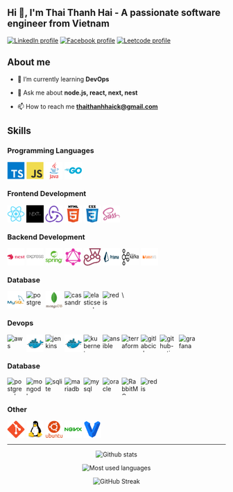 <h2>Hi 👋, I'm Thai Thanh Hai - A passionate software engineer from Vietnam</h2>

[![LinkedIn profile](https://img.shields.io/badge/LinkedIn-Profile-informational?style=flat&logo=LinkedIn&logoColor=white)](https://www.linkedin.com/in/thai-thanh-hai-661493235/)
[![Facebook profile](https://img.shields.io/badge/Facebook-Profile-informational?style=flat&logo=Facebook&logoColor=white)](https://www.facebook.com/thaithanhhai0203/)
[![Leetcode profile](https://img.shields.io/badge/Leetcode-Profile-informational?style=flat&logo=Leetcode&logoColor=white)](https://leetcode.com/user7857Bh/)

## About me

- 🌱 I’m currently learning **DevOps**

- 💬 Ask me about **node.js, react, next, nest**

- 📫 How to reach me [**thaithanhhaick@gmail.com**](mailto:thaithanhhaick@gmail.com)

## Skills

### Programming Languages

<div style="display: flex; gap: 0.25rem">
	<img src="./assets/typescript.svg" alt="typescript" width="40" height="40"/>
	<img src="./assets/javascript.svg" alt="javascript" width="40" height="40"/>
  <img src="./assets/java.svg" alt="java" width="40" height="40"/>
  <img src="./assets/golang.png" alt="golang" width="40" height="40"/>
</div>

### Frontend Development

<div style="display: flex; gap: 0.25rem">
	<img src="./assets/react.svg" alt="react" width="40" height="40"/>
	<img src="./assets/nextjs.jpg" alt="next.js" width="40" height="40"/>
	<img src="./assets/redux.svg" alt="redux" width="40" height="40"/>
    <img src="./assets/html5.svg" alt="html5" width="40" height="40"/>
	<img src="./assets/css3.svg" alt="css3" width="40" height="40"/>
  <img src="./assets/sass.svg" alt="sass" width="40" height="40"/>
</div>

### Backend Development

<div style="display: flex; gap: 0.25rem">
  <img src="./assets/nestjs.svg" alt="nest.js" width="40" height="40"/>
  <img src="./assets/express.svg" alt="express" width="40" height="40"/>
  <img src="./assets/spring-boot.svg" alt="spring" width="40" height="40"/>
  <img src="./assets/graphql.svg" alt="graphql" width="40" height="40"/>
  <img src="./assets/jest.svg" alt="jest" width="40" height="40"/>
  <img src="./assets/prisma.jpg" alt="prisma" width="40" height="40"/>
  <img src="./assets/apache-kafka.jpg" alt="apache-kafka" width="40" height="40"/>
  <img src="./assets/rabbit-mq.png" alt="rabbit-mq" width="40" height="40"/>
</div>

### Database

<div style="display: flex; gap: 0.25rem">
  <img src="./assets/mysql.svg" alt="mysql" width="40" height="40"/>
  <img src="./assets/postgress.svg" alt="postgress" width="40" height="40"/>
  <img src="./assets/mongodb.svg" alt="mongodb" width="40" height="40"/>
  <img src="./assets/cassandra.svg" alt="cassandra" width="40" height="40"/>
  <img src="./assets/elasticsearch.svg" alt="elasticsearch" width="40" height="40"/>
  <img src="./assets/redis" alt="redis" width="40" height="40"/>\
</div>


### Devops

<div style="display: flex; gap: 0.25rem">
  <img src="./assets/aws.svg" alt="aws" width="40" height="40"/>
  <img src="./assets/docker.svg" alt="docker" width="40" height="40"/>
  <img src="./assets/jenkins.svg" alt="jenkins" width="40" height="40"/>
  <img src="./assets/docker.svg" alt="docker" width="40" height="40"/>
  <img src="./assets/kubernetes.svg" alt="kubernetes" width="40" height="40"/>
  <img src="./assets/ansible.svg" alt="ansible" width="40" height="40"/>
  <img src="./assets/terraform.svg" alt="terraform" width="40" height="40"/>
  <img src="./assets/gitlab-cicd.svg" alt="gitlabcicd" width="40" height="40"/>
  <img src="./assets/github-action.svg" alt="github-action" width="40" height="40"/>
  <img src="./assets/grafana.svg" alt="grafana" width="40" height="40"/>
</div>

### Database

<div style="display: flex; gap: 0.25rem">
	<img src="./assets/postgresql-original-wordmark.svg" alt="postgresql" width="40" height="40"/>
	<img src="./assets/mongodb-original-wordmark.svg" alt="mongodb" width="40" height="40"/>
	<img src="./assets/sqlite-icon.svg" alt="sqlite" width="40" height="40"/>
	<img src="./assets/mariadb-icon.svg" alt="mariadb" width="40" height="40"/>
	<img src="./assets/mysql-original-wordmark.svg" alt="mysql" width="40" height="40"/>
	<img src="./assets/oracle-original.svg" alt="oracle" width="40" height="40"/>
	<img src="./assets/rabbitmq-wordmark.svg" alt="RabbitMQ" width="40" height="40"/>
	<img src="./assets/redis-original-wordmark.svg" alt="redis" width="40" height="40"/>
</div>


### Other

<div style="display: flex; gap: 0.25rem">
	<img src="./assets/git.svg" alt="git" width="40" height="40"/>
	<img src="./assets/linux.svg" alt="linux" width="40" height="40"/>
	<img src="./assets/ubuntu.svg" alt="ubuntu" width="40" height="40"/>
	<img src="./assets/nginx.svg" alt="nginx" width="40" height="40"/>
	<img src="./assets/vagrant.svg" alt="vagrant" width="40" height="40"/>
</div>

---

<div align="center">

![Github stats](https://github-readme-stats.vercel.app/api?username=thaithanhhai0203&show_icons=true&theme=tokyonight)

![Most used languages](https://github-readme-stats.vercel.app/api/top-langs/?username=thaithanhhai0203&hide=html,css&theme=tokyonight)

![GitHub Streak](https://github-readme-streak-stats.herokuapp.com/?user=thaithanhhai0203&theme=tokyonight)

</div>
